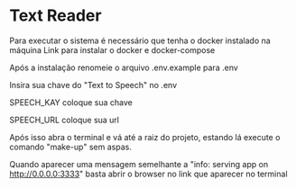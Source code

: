 # Text Reader

Para executar o sistema é necessário que tenha o docker instalado na máquina
Link para instalar o docker e docker-compose

Após a instalação renomeie o arquivo .env.example para .env

Insira sua chave do "Text to Speech" no .env

SPEECH_KAY coloque sua chave

SPEECH_URL coloque sua url

Após isso abra o terminal e vá até a raiz do projeto, estando lá 
execute o comando "make-up" sem aspas.

Quando aparecer uma mensagem semelhante a "info: serving app on http://0.0.0.0:3333"
basta abrir o browser no link que aparecer no terminal
